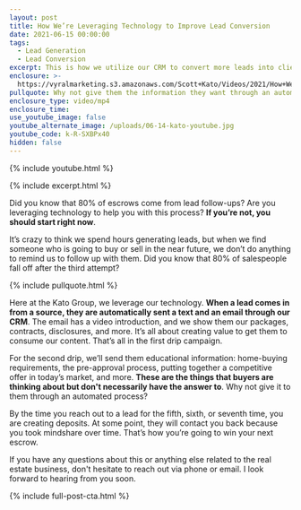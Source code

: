 ```yaml
---
layout: post
title: How We’re Leveraging Technology to Improve Lead Conversion
date: 2021-06-15 00:00:00
tags:
  - Lead Generation
  - Lead Conversion
excerpt: This is how we utilize our CRM to convert more leads into clients.
enclosure: >-
  https://vyralmarketing.s3.amazonaws.com/Scott+Kato/Videos/2021/How+We%E2%80%99re+Leveraging+Technology+to+Improve+Lead+Conversion.mp4
pullquote: Why not give them the information they want through an automated process?
enclosure_type: video/mp4
enclosure_time:
use_youtube_image: false
youtube_alternate_image: /uploads/06-14-kato-youtube.jpg
youtube_code: k-R-SXBPx40
hidden: false
---
```

{% include youtube.html %}

{% include excerpt.html %}

Did you know that 80% of escrows come from lead follow-ups? Are you leveraging technology to help you with this process? **If you’re not, you should start right now**.

It’s crazy to think we spend hours generating leads, but when we find someone who is going to buy or sell in the near future, we don’t do anything to remind us to follow up with them. Did you know that 80% of salespeople fall off after the third attempt?

{% include pullquote.html %}

Here at the Kato Group, we leverage our technology. **When a lead comes in from a source, they are automatically sent a text and an email through our CRM**. The email has a video introduction, and we show them our packages, contracts, disclosures, and more. It’s all about creating value to get them to consume our content. That’s all in the first drip campaign.

For the second drip, we’ll send them educational information: home-buying requirements, the pre-approval process, putting together a competitive offer in today’s market, and more. **These are the things that buyers are thinking about but don't necessarily have the answer to**. Why not give it to them through an automated process?

By the time you reach out to a lead for the fifth, sixth, or seventh time, you are creating deposits. At some point, they will contact you back because you took mindshare over time. That’s how you’re going to win your next escrow.

If you have any questions about this or anything else related to the real estate business, don't hesitate to reach out via phone or email. I look forward to hearing from you soon.

{% include full-post-cta.html %}
